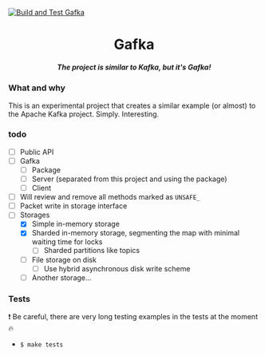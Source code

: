 [![Build and Test Gafka](https://github.com/zikwall/gafka/workflows/Build%20and%20test%20Gafka/badge.svg)](https://github.com/zikwall/gafka/actions)

<div align="center">
  <h1>Gafka</h1>
  <h5>The project is similar to Kafka, but it's Gafka!</h5>
</div>

### What and why

This is an experimental project that creates a similar example (or almost) to the Apache Kafka project. Simply. Interesting.

### todo

- [ ] Public API
- [ ] Gafka
    - [ ] Package
    - [ ] Server (separated from this project and using the package)
    - [ ] Client
- [ ] Will review and remove all methods marked as `UNSAFE_`
- [ ] Packet write in storage interface
- [ ] Storages
    - [x] Simple in-memory storage
    - [x] Sharded in-memory storage, segmenting the map with minimal waiting time for locks
        - [ ] Sharded partitions like topics
    - [ ] File storage on disk
        - [ ] Use hybrid asynchronous disk write scheme
    - [ ] Another storage...

### Tests

:exclamation: Be careful, there are very long testing examples in the tests at the moment :fire:

- `$ make tests`
